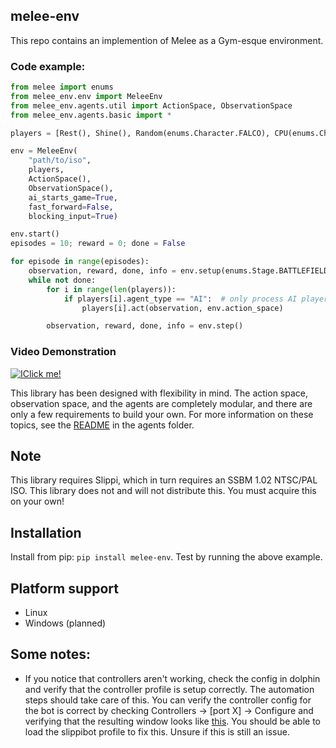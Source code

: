 melee-env
---

This repo contains an implemention of Melee as a Gym-esque environment.

### Code example: 
```python
from melee import enums
from melee_env.env import MeleeEnv
from melee_env.agents.util import ActionSpace, ObservationSpace
from melee_env.agents.basic import *

players = [Rest(), Shine(), Random(enums.Character.FALCO), CPU(enums.Character.LINK, 3)]

env = MeleeEnv(
    "path/to/iso",
    players,
    ActionSpace(),
    ObservationSpace(),
    ai_starts_game=True,
    fast_forward=False, 
    blocking_input=True)

env.start()
episodes = 10; reward = 0; done = False

for episode in range(episodes):
    observation, reward, done, info = env.setup(enums.Stage.BATTLEFIELD)
    while not done:
        for i in range(len(players)):
            if players[i].agent_type == "AI":  # only process AI players
                players[i].act(observation, env.action_space)

        observation, reward, done, info = env.step()        
```

### Video Demonstration
[![IClick me!](https://img.youtube.com/vi/c-MyFS2PAu8/0.jpg)](https://www.youtube.com/watch?v=c-MyFS2PAu8)


This library has been designed with flexibility in mind. The action space, observation space, and the agents are completely modular, and there are only a few requirements to build your own. For more information on these topics, see the [README](melee_env/agents/README.md) in the agents folder.

## Note
This library requires Slippi, which in turn requires an SSBM 1.02 NTSC/PAL ISO. This library does not and will not distribute this. You must acquire this on your own!

## Installation
Install from pip: `pip install melee-env`. Test by running the above example. 

## Platform support
* Linux
* Windows (planned)

## Some notes:
* If you notice that controllers aren't working, check the config in dolphin and verify that the controller profile is setup correctly. The automation steps should take care of this. You can verify the controller config for the bot is correct by checking Controllers -> [port X] -> Configure and verifying that the resulting window looks like [this](https://user-images.githubusercontent.com/609563/86555862-7dd45d80-bf06-11ea-8d7e-e4d8007f66a3.png). You should be able to load the slippibot profile to fix this. Unsure if this is still an issue.


